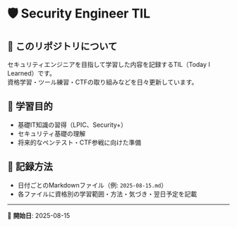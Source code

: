 # 🛡️ Security Engineer TIL

## 📌 このリポジトリについて
セキュリティエンジニアを目指して学習した内容を記録するTIL（Today I Learned）です。  
資格学習・ツール練習・CTFの取り組みなどを日々更新しています。

## 🎯 学習目的
- 基礎IT知識の習得（LPIC、Security+）
- セキュリティ基礎の理解
- 将来的なペンテスト・CTF参戦に向けた準備

## 📂 記録方法
- 日付ごとのMarkdownファイル（例: `2025-08-15.md`）
- 各ファイルに資格別の学習範囲・方法・気づき・翌日予定を記載

---

📅 **開始日**: 2025-08-15  
